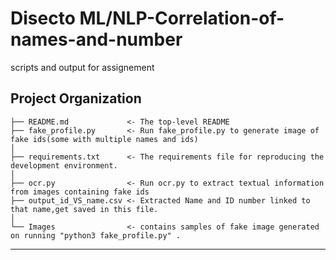 Disecto ML/NLP-Correlation-of-names-and-number
==============================

scripts and output for assignement

Project Organization
------------

    ├── README.md             <- The top-level README 
    ├── fake_profile.py       <- Run fake_profile.py to generate image of fake ids(some with multiple names and ids)
    │
    ├── requirements.txt      <- The requirements file for reproducing the development environment.
    │
    ├── ocr.py                <- Run ocr.py to extract textual information from images containing fake ids
    ├── output_id_VS_name.csv <- Extracted Name and ID number linked to that name,get saved in this file.
    │
    └── Images                <- contains samples of fake image generated on running "python3 fake_profile.py" .


--------


